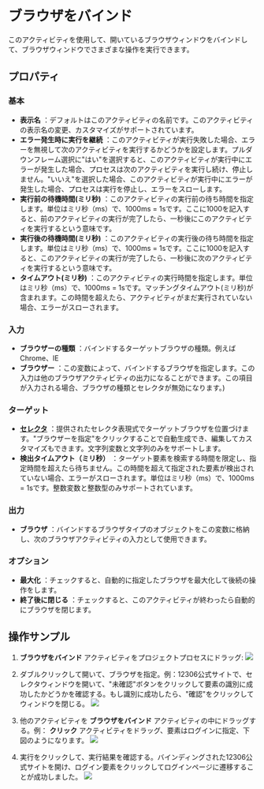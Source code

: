# ブラウザをバインド

このアクティビティを使用して、開いているブラウザウィンドウをバインドして、ブラウザウィンドウでさまざまな操作を実行できます。

## プロパティ

### 基本

- **表示名** ：デフォルトはこのアクティビティの名前です。このアクティビティの表示名の変更、カスタマイズがサポートされています。
- **エラー発生時に実行を継続** ：このアクティビティが実行失敗した場合、エラーを無視して次のアクティビティを実行するかどうかを設定します。プルダウンフレーム選択に"はい"を選択すると、このアクティビティが実行中にエラーが発生した場合、プロセスは次のアクティビティを実行し続け、停止しません。"いいえ"を選択した場合、このアクティビティが実行中にエラーが発生した場合、プロセスは実行を停止し、エラーをスローします。
- **実行前の待機時間(ミリ秒)** ：このアクティビティの実行前の待ち時間を指定します。単位はミリ秒（ms）で、1000ms = 1sです。ここに1000を記入すると、前のアクティビティの実行が完了したら、一秒後にこのアクティビティを実行するという意味です。
- **実行後の待機時間(ミリ秒)** ：このアクティビティの実行後の待ち時間を指定します。単位はミリ秒（ms）で、1000ms = 1sです。ここに1000を記入すると、このアクティビティの実行が完了したら、一秒後に次のアクティビティを実行するという意味です。
- **タイムアウト(ミリ秒)** ：このアクティビティの実行時間を指定します。単位はミリ秒（ms）で、1000ms = 1sです。マッチングタイムアウト(ミリ秒)が含まれます。この時間を超えたら、アクティビティがまだ実行されていない場合、エラーがスローされます。

### 入力

- **ブラウザーの種類** ：バインドするターゲットブラウザの種類。例えばChrome、IE
- **ブラウザー** ：この変数によって、バインドするブラウザを指定します。この入力は他のブラウザアクティビティの出力になることができます。この項目が入力される場合、ブラウザの種類とセレクタが無効になります。)

### ターゲット
- **[セレクタ](../../Appendix/Selector.md?_v=v2020.4)** ：提供されたセレクタ表現式でターゲットブラウザを位置づけます。"ブラウザーを指定"をクリックすることで自動生成でき、編集してカスタマイズもできます。文字列変数と文字列のみをサポートします。
- **検出タイムアウト（ミリ秒）** ：ターゲット要素を検索する時間を限定し、指定時間を超えたら待ちません。この時間を超えて指定された要素が検出されていない場合、エラーがスローされます。単位はミリ秒（ms）で、1000ms = 1sです。整数変数と整数型のみサポートされています。

### 出力

- **ブラウザ** ：バインドするブラウザタイプのオブジェクトをこの変数に格納し、次のブラウザアクティビティの入力として使用できます。

### オプション

- **最大化** ：チェックすると、自動的に指定したブラウザを最大化して後続の操作をします。
- **終了後に閉じる** ：チェックすると、このアクティビティが終わったら自動的にブラウザを閉じます。

## 操作サンプル

1.  **ブラウザをバインド** アクティビティをプロジェクトプロセスにドラッグ:
![](https://docimages.blob.core.chinacloudapi.cn/images/Activities/AttacBrowser20201221.png)

2. ダブルクリックして開いて、ブラウザを指定。例：12306公式サイトで、セレクタウィンドウを開いて、"未確認"ボタンをクリックして要素の識別に成功したかどうかを確認する。もし識別に成功したら、"確認"をクリックしてウィンドウを閉じる。
![](https://docimages.blob.core.chinacloudapi.cn/images/Activities/AttacBrowser2020122102.png)

3. 他のアクティビティを **ブラウザをバインド** アクティビティの中にドラッグする。例： **クリック** アクティビティをドラッグ、要素はログインに指定、下図のようになります。
![](https://docimages.blob.core.chinacloudapi.cn/images/Activities/AttacBrowser2020122103.png)

4. 実行をクリックして、実行結果を確認する。バインディングされた12306公式サイトを開け、ログイン要素をクリックしてログインページに遷移することが成功しました。
![](https://docimages.blob.core.chinacloudapi.cn/images/Activities/AttacBrowser2020122104.png)
